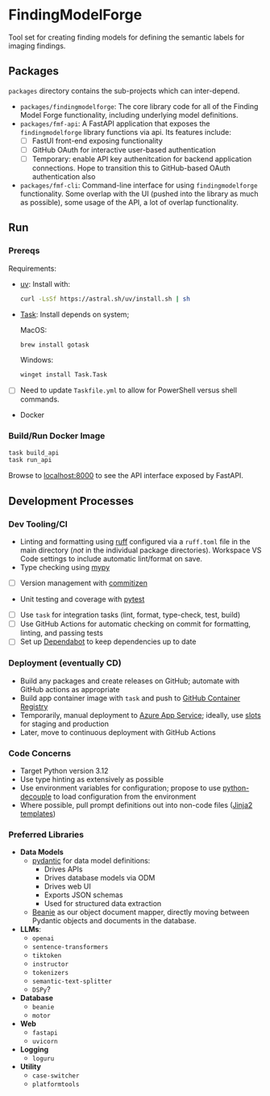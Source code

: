 # FindingModelForge

Tool set for creating finding models for defining the semantic labels for imaging findings.

## Packages

`packages` directory contains the sub-projects which can inter-depend.

- `packages/findingmodelforge`: The core library code for all of the Finding Model Forge functionality,
  including underlying model definitions.
- `packages/fmf-api`: A FastAPI application that exposes the `findingmodelforge` library functions via
  api. Its features include:
  - [ ] FastUI front-end exposing functionality
  - [ ] GitHub OAuth for interactive user-based authentication
  - [ ] Temporary: enable API key authenitcation for backend application connections. Hope to
        transition this to GitHub-based OAuth authentication also
- `packages/fmf-cli`: Command-line interface for using `findingmodelforge` functionality. Some overlap
  with the UI (pushed into the library as much as possible), some usage of the API, a lot of overlap
  functionality.

## Run

### Prereqs

Requirements:

- [uv](https://docs.astral.sh/uv/): Install with:

  ```sh
  curl -LsSf https://astral.sh/uv/install.sh | sh
  ```

- [Task](https://taskfile.dev): Install depends on system;

  MacOS:

  ```sh
  brew install gotask
  ```

  Windows:

  ```ps
  winget install Task.Task
  ```

- [ ] Need to update `Taskfile.yml` to allow for PowerShell versus shell commands.

- Docker

### Build/Run Docker Image

```sh
task build_api
task run_api
```

Browse to [localhost:8000](http://localhost:8000/docs) to see the API interface exposed by FastAPI.

## Development Processes

### Dev Tooling/CI

- Linting and formatting using [ruff](https://astral.sh/ruff) configured via a `ruff.toml` file in the main directory (_not_ in the individual package directories). Workspace VS Code settings to include automatic lint/format on save.
- Type checking using [mypy](https://www.mypy-lang.org/)
- [ ] Version management with [commitizen](https://commitizen-tools.github.io/commitizen/)
- Unit testing and coverage with [pytest](https://docs.pytest.org/en/stable/)
- [ ] Use `task` for integration tasks (lint, format, type-check, test, build)
- [ ] Use GitHub Actions for automatic checking on commit for formatting, linting, and passing tests
- [ ] Set up [Dependabot](https://docs.github.com/en/code-security/getting-started/dependabot-quickstart-guide) to keep dependencies up to date

### Deployment (eventually CD)

- Build any packages and create releases on GitHub; automate with GitHub actions as appropriate
- Build app container image with `task` and push to [GitHub Container Registry](https://docs.github.com/en/packages/working-with-a-github-packages-registry/working-with-the-container-registry)
- Temporarily, manual deployment to [Azure App Service](https://learn.microsoft.com/en-us/azure/app-service/quickstart-custom-container); ideally, use  [slots](https://learn.microsoft.com/en-us/azure/app-service/deploy-staging-slots) for staging and production
- Later, move to continuous deployment with GitHub Actions

### Code Concerns

- Target Python version 3.12
- Use type hinting as extensively as possible
- Use environment variables for configuration; propose to use [python-decouple](https://github.com/HBNetwork/python-decouple) to load configuration from the environment
- Where possible, pull prompt definitions out into non-code files ([Jinja2 templates](https://jinja.palletsprojects.com/en/stable/templates/))

### Preferred Libraries

- **Data Models**
  - [pydantic](https://docs.pydantic.dev/latest/) for data model definitions:
    - Drives APIs
    - Drives database models via ODM
    - Drives web UI
    - Exports JSON schemas
    - Used for structured data extraction
  - [Beanie](https://beanie-odm.dev) as our object document mapper, directly moving between Pydantic objects and documents in the database.
- **LLMs**:
  - `openai`
  - `sentence-transformers`
  - `tiktoken`
  - `instructor`
  - `tokenizers`
  - `semantic-text-splitter`
  - `DSPy`?
- **Database**
  - `beanie`
  - `motor`
- **Web**
  - `fastapi`
  - `uvicorn`
- **Logging**
  - `loguru`
- **Utility**
  - `case-switcher`
  - `platformtools`

